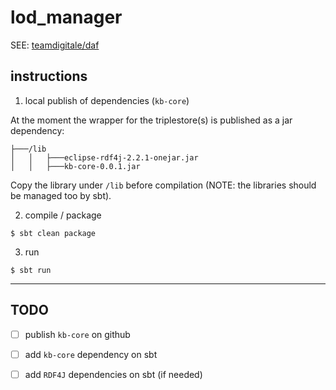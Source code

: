 
lod_manager
===============

SEE: [teamdigitale/daf](https://github.com/teamdigitale/daf) 

## instructions

1. local publish of dependencies (`kb-core`)

At the moment the wrapper for the triplestore(s) is published as a jar dependency:

```
├───/lib
│   │   ├───eclipse-rdf4j-2.2.1-onejar.jar
│   │   ├───kb-core-0.0.1.jar
```
Copy the library under `/lib` before compilation (NOTE: the libraries should be managed too by sbt).

2. compile / package

```
$ sbt clean package
```

3. run

```
$ sbt run 
```


* * * 

## TODO 

- [ ] publish `kb-core` on github
- [ ] add `kb-core` dependency on sbt 
- [ ] add `RDF4J` dependencies on sbt (if needed)


